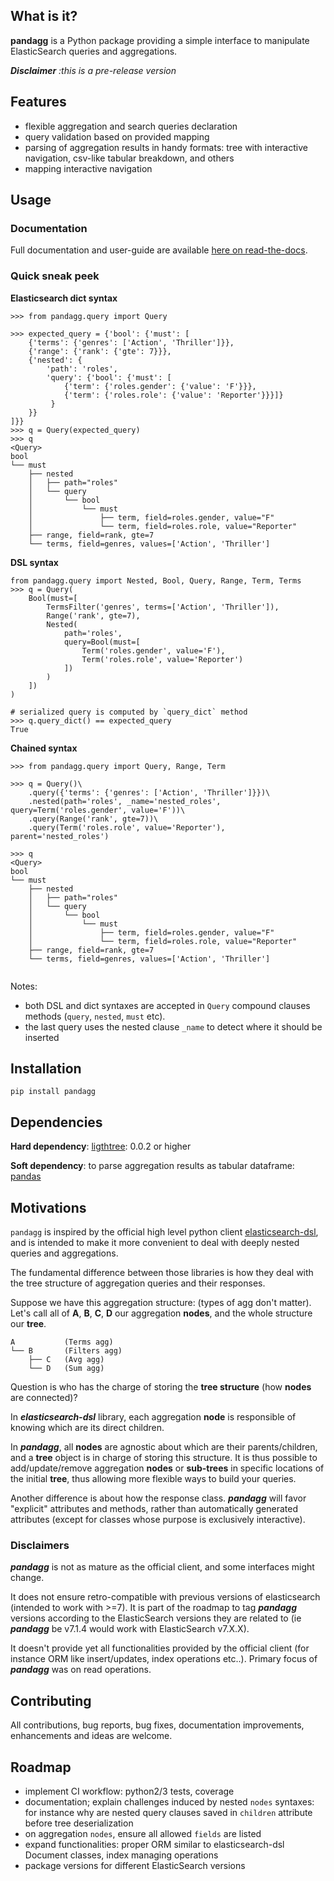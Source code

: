 ## What is it?

**pandagg** is a Python package providing a simple interface to manipulate ElasticSearch queries and aggregations.

***Disclaimer*** *:this is a pre-release version*
## Features

- flexible aggregation and search queries declaration
- query validation based on provided mapping
- parsing of aggregation results in handy formats: tree with interactive navigation, csv-like tabular breakdown, and others
- mapping interactive navigation


## Usage

### Documentation
Full documentation and user-guide are available [here on read-the-docs](https://pandagg.readthedocs.io/en/latest/).

### Quick sneak peek 
**Elasticsearch dict syntax**
```
>>> from pandagg.query import Query

>>> expected_query = {'bool': {'must': [
    {'terms': {'genres': ['Action', 'Thriller']}},
    {'range': {'rank': {'gte': 7}}},
    {'nested': {
        'path': 'roles',
        'query': {'bool': {'must': [
            {'term': {'roles.gender': {'value': 'F'}}},
            {'term': {'roles.role': {'value': 'Reporter'}}}]}
         }
    }}
]}}
>>> q = Query(expected_query)
>>> q
<Query>
bool
└── must
    ├── nested
    │   ├── path="roles"
    │   └── query
    │       └── bool
    │           └── must
    │               ├── term, field=roles.gender, value="F"
    │               └── term, field=roles.role, value="Reporter"
    ├── range, field=rank, gte=7
    └── terms, field=genres, values=['Action', 'Thriller']
```

**DSL syntax**
```
from pandagg.query import Nested, Bool, Query, Range, Term, Terms
>>> q = Query(
    Bool(must=[
        TermsFilter('genres', terms=['Action', 'Thriller']),
        Range('rank', gte=7),
        Nested(
            path='roles', 
            query=Bool(must=[
                Term('roles.gender', value='F'),
                Term('roles.role', value='Reporter')
            ])
        )
    ])
)

# serialized query is computed by `query_dict` method
>>> q.query_dict() == expected_query
True
```

**Chained syntax**

```
>>> from pandagg.query import Query, Range, Term

>>> q = Query()\
    .query({'terms': {'genres': ['Action', 'Thriller']}})\
    .nested(path='roles', _name='nested_roles', query=Term('roles.gender', value='F'))\
    .query(Range('rank', gte=7))\
    .query(Term('roles.role', value='Reporter'), parent='nested_roles')

>>> q
<Query>
bool
└── must
    ├── nested
    │   ├── path="roles"
    │   └── query
    │       └── bool
    │           └── must
    │               ├── term, field=roles.gender, value="F"
    │               └── term, field=roles.role, value="Reporter"
    ├── range, field=rank, gte=7
    └── terms, field=genres, values=['Action', 'Thriller']
     
```
Notes:
 - both DSL and dict syntaxes are accepted in `Query` compound clauses methods (`query`, `nested`, `must` etc).
 - the last query uses the nested clause `_name` to detect where it should be inserted

## Installation
```
pip install pandagg
```

## Dependencies
**Hard dependency**: [ligthtree](https://pypi.org/project/lighttree/): 0.0.2 or higher

**Soft dependency**: to parse aggregation results as tabular dataframe: [pandas](https://github.com/pandas-dev/pandas/)

## Motivations

`pandagg` is inspired by the official high level python client [elasticsearch-dsl](https://github.com/elastic/elasticsearch-dsl-py),
and is intended to make it more convenient to deal with deeply nested queries and aggregations.

The fundamental difference between those libraries is how they deal with the tree structure of aggregation queries
and their responses.

Suppose we have this aggregation structure: (types of agg don't matter). Let's call all of **A**, **B**, **C**, **D** our aggregation **nodes**, and the whole structure our **tree**.
```
A           (Terms agg)
└── B       (Filters agg)
    ├── C   (Avg agg)
    └── D   (Sum agg)
```


Question is who has the charge of storing the **tree structure** (how **nodes** are connected)?

In ***elasticsearch-dsl*** library, each aggregation **node** is responsible of knowing which are its direct children.

In ***pandagg***, all **nodes** are agnostic about which are their parents/children, and a **tree** object is in charge
of storing this structure. It is thus possible to add/update/remove aggregation **nodes** or **sub-trees** in
specific locations of the initial **tree**, thus allowing more flexible ways to build your queries.

Another difference is about how the response class. ***pandagg*** will favor "explicit" attributes and methods, rather
than automatically generated attributes (except for classes whose purpose is exclusively interactive).

### Disclaimers
***pandagg*** is not as mature as the official client, and some interfaces might change.

It does not ensure retro-compatible with previous versions of elasticsearch (intended to work with >=7). It is part
of the roadmap to tag ***pandagg*** versions according to the ElasticSearch versions they are related to (ie ***pandagg***
be v7.1.4 would work with ElasticSearch v7.X.X).

It doesn't provide yet all functionalities provided by the official client (for instance ORM like insert/updates, index
operations etc..). Primary focus of ***pandagg*** was on read operations.

## Contributing

All contributions, bug reports, bug fixes, documentation improvements, enhancements and ideas are welcome.


## Roadmap

- implement CI workflow: python2/3 tests, coverage
- documentation; explain challenges induced by nested `nodes` syntaxes: for instance why are nested query clauses
saved in `children` attribute before tree deserialization
- on aggregation `nodes`, ensure all allowed `fields` are listed
- expand functionalities: proper ORM similar to elasticsearch-dsl Document classes, index managing operations
- package versions for different ElasticSearch versions

